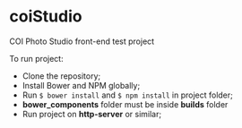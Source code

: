# coiStudio
COI Photo Studio front-end test project

To run project:
  - Clone the repository;
  - Install Bower and NPM globally;
  - Run
        ```
        $ bower install
        ```
        and
        ```
        $ npm install
        ```
        in project folder;
  -  **bower_components** folder must be inside **builds** folder
  -  Run project on **http-server** or similar;
